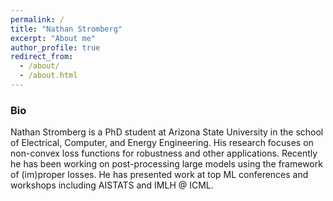 ```yaml
---
permalink: /
title: "Nathan Stromberg"
excerpt: "About me"
author_profile: true
redirect_from: 
  - /about/
  - /about.html
---
```

### Bio
Nathan Stromberg is a PhD student at Arizona State University in the school of Electrical, Computer, and Energy Engineering. His research focuses on non-convex loss
functions for robustness and other applications. Recently he has been working on post-processing large models using the framework of (im)proper losses. He has presented
work at top ML conferences and workshops including AISTATS and IMLH @ ICML.
